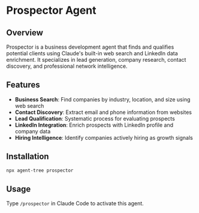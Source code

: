 # Prospector Agent

## Overview
Prospector is a business development agent that finds and qualifies potential clients using Claude's built-in web search and LinkedIn data enrichment. It specializes in lead generation, company research, contact discovery, and professional network intelligence.

## Features
- **Business Search**: Find companies by industry, location, and size using web search
- **Contact Discovery**: Extract email and phone information from websites
- **Lead Qualification**: Systematic process for evaluating prospects
- **LinkedIn Integration**: Enrich prospects with LinkedIn profile and company data
- **Hiring Intelligence**: Identify companies actively hiring as growth signals

## Installation
```bash
npx agent-tree prospector
```

## Usage
Type `/prospector` in Claude Code to activate this agent.

